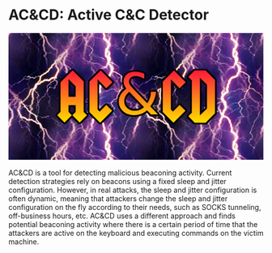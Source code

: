 # AC&CD: Active C&C Detector

![ACCD](./images/ACCD.png)

AC&CD is a tool for detecting malicious beaconing activity. Current detection strategies rely on beacons using a fixed sleep and jitter configuration. However, in real attacks, the sleep and jitter configuration is often dynamic, meaning that attackers change the sleep and jitter configuration on the fly according to their needs, such as SOCKS tunneling, off-business hours, etc. AC&CD uses a different approach and finds potential beaconing activity where there is a certain period of time that the attackers are active on the keyboard and executing commands on the victim machine.